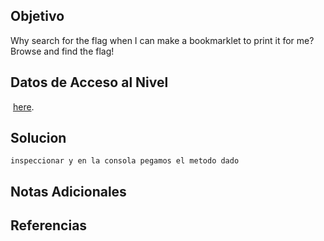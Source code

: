 ## Objetivo

Why search for the flag when I can make a bookmarklet to print it for me? Browse and find the flag!

## Datos de Acceso al Nivel


 [here](http://titan.picoctf.net:52078/).
## Solucion

```
inspeccionar y en la consola pegamos el metodo dado
```

## Notas Adicionales



## Referencias